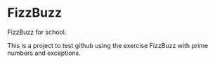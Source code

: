 # FizzBuzz
FizzBuzz for school.

This is a project to test github using the exercise FizzBuzz with prime numbers and exceptions.
